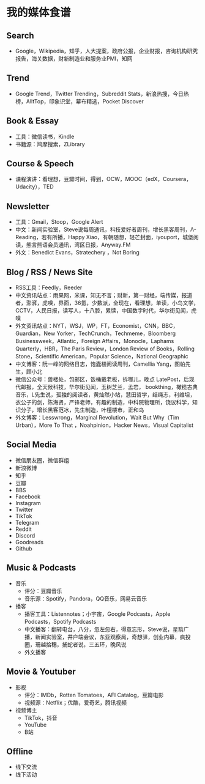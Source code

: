 # 我的媒体食谱



## Search
- Google，Wikipedia，知乎，人大提案，政府公报，企业财报，咨询机构研究报告，海关数据，财新制造业和服务业PMI，知网  

## Trend
- Google Trend，Twitter Trending，Subreddit Stats，新浪热搜，今日热榜，AlltTop，印象识堂，幕布精选，Pocket Discover

## Book & Essay
- 工具：微信读书，Kindle 
- 书籍源：鸠摩搜索，ZLibrary 

## Course & Speech
- 课程演讲：看理想，豆瓣时间，得到，OCW，MOOC（edX，Coursera，Udacity），TED 

## Newsletter
- 工具：Gmail，Stoop，Google Alert
- 中文：新闻实验室，Steve说每周通讯，科技爱好者周刊，增长黑客周刊，Λ-Reading，若有所播，Happy Xiao，有朝随想，轻芒封面，iyouport，城堡阅读，熊言熊语会员通讯，湾区日报，Anyway.FM
- 外文：Benedict Evans，Stratechery ，Not Boring 

## Blog / RSS / News Site
- RSS工具：Feedly，Reeder
- 中文资讯站点：雨果网，米课，知无不言；财新，第一财经，端传媒，报道者，澎湃，虎嗅，界面，36氪，少数派，全现在，看理想，单读，小鸟文学，CCTV，人民日报，读写人，十八腔，累牍，中国数字时代，华尔街见闻，虎嗅
- 外文资讯站点：NYT，WSJ，WP，FT，Economist，CNN，BBC，Guardian，New Yorker，TechCrunch，Techmeme，Bloomberg Businessweek，Atlantic，Foreign Affairs，Monocle，Laphams Quarterly，HBR，The Paris Review，London Review of Books，Rolling Stone，Scientific American，Popular Science，National Geographic
- 中文博客：阮一峰的网络日志，饱蠹楼阅读周刊，Camellia Yang，图帕先生，顾小北
- 微信公众号：兽楼处，包邮区，饭桶戴老板，拆哪儿，晚点 LatePost，后现代邮报，全天候科技，华尔街见闻，玉树芝兰，孟岩， bookthing，橄榄古典音乐，L先生说，孤独的阅读者，黄灿然小站，慧田哲学，结绳志，利维坦，衣公子的剑，陈海贤，严锋老师，有趣的制造，中科院物理所，饶议科学，知识分子，增长黑客范冰，先生制造，叶檀楼市，正和岛
- 外文博客：Lesswrong，Marginal Revolution，Wait But Why（Tim Urban），More To That ，Noahpinion，Hacker News，Visual Capitalist 

## Social Media
- 微信朋友圈，微信群组
- 新浪微博
- 知乎
- 豆瓣
- BBS
- Facebook
- Instagram
- Twitter
- TikTok
- Telegram
- Reddit
- Discord
- Goodreads
- Github

## Music & Podcasts
- 音乐
	- 评分：豆瓣音乐
	- 音乐源：Spotify，Pandora，QQ音乐，网易云音乐 
- 播客
	- 播客工具：Listennotes；小宇宙，Google Podcasts，Apple Podcasts，Spotify Podcasts 
	- 中文播客：翻转电台，八分，忽左忽右，得意忘形，Steve说，星箭广播，新闻实验室，井户端会议，东亚观察局，奇想驿，创业内幕，疯投圈，珊越拾穗，捕蛇者说，三五环，晚风说
	- 外文播客


## Movie & Youtuber
- 影视
	- 评分：IMDb，Rotten Tomatoes，AFI Catalog，豆瓣电影
	- 视频源：Netflix；优酷，爱奇艺，腾讯视频
- 视频博主
	- TikTok，抖音
	- YouTube
	- B站

## Offline
- 线下交流
- 线下活动
